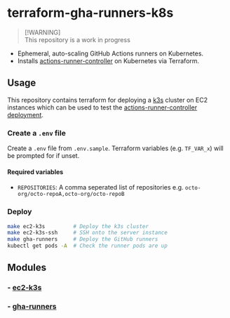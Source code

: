 # terraform-gha-runners-k8s

> [!WARNING]\
> This repository is a work in progress

- Ephemeral, auto-scaling GitHub Actions runners on Kubernetes.
- Installs [actions-runner-controller](https://github.com/actions/actions-runner-controller)
  on Kubernetes via Terraform.

## Usage

This repository contains terraform for deploying a [k3s](https://k3s.io/)
cluster on EC2 instances which can be used to test the [actions-runner-controller
deployment](./gha-runners).

### Create a `.env` file

Create a `.env` file from `.env.sample`. Terraform variables (e.g. `TF_VAR_x`)
will be prompted for if unset.

#### Required variables

- `REPOSITORIES`: A comma seperated list of repositories e.g. `octo-org/octo-repoA,octo-org/octo-repoB`

### Deploy

```bash
make ec2-k3s         # Deploy the k3s cluster
make ec2-k3s-ssh     # SSH onto the server instance
make gha-runners     # Deploy the GitHub runners
kubectl get pods -A  # Check the runner pods are up
```

## Modules

### - [ec2-k3s](./gha-runners)

### - [gha-runners](./gha-runners)

<!-- BEGIN_TF_DOCS -->

<!-- END_TF_DOCS -->
